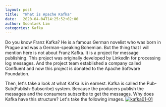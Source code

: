 ```yaml
---
layout: post
title:  "What is Apache Kafka"
date:   2020-04-04T14:25:52+02:00
author: Soontaek Lim
categories: Kafka
---
```


Do you know Franz Kafka? He is a famous German novelist who was born in Prague and was a German-speaking Bohemian. 
But the thing that I will mention here is not about Franz Kafka. It is a project for message publishing. 
This project was originally developed by LinkedIn for processing log messages. 
And the project team established a company called Confluent and now this project is donated to the Apache Software Foundation.

Then, let's take a look at what Kafka is in earnest.
Kafka is called the Pub-Sub(Publish-Subscribe) system. Because the producers publish the messages and the consumers subscribe to get the messages.
Why does Kafka have this structure? Let's take the following images.
<a href="//soontaeklim.github.io/assets/images/kafka01-01.png" data-lightbox="kafka01-1" data-title="kafka01-01">
  <img src="//soontaeklim.github.io/assets/images/kafka01-01.png" title="kafka01-01">
</a> 
